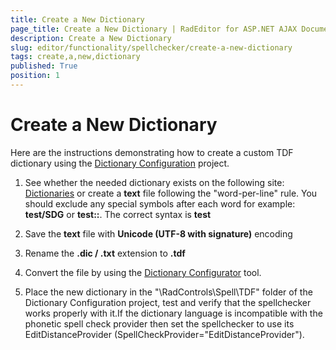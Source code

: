 ```yaml
---
title: Create a New Dictionary
page_title: Create a New Dictionary | RadEditor for ASP.NET AJAX Documentation
description: Create a New Dictionary
slug: editor/functionality/spellchecker/create-a-new-dictionary
tags: create,a,new,dictionary
published: True
position: 1
---
```


# Create a New Dictionary

Here are the instructions demonstrating how to create a custom TDF dictionary using the [Dictionary Configuration](https://www.telerik.com/support/code-library/using-openoffice-spell-provider-in-radspell) project.

1. See whether the needed dictionary exists on the following site: [Dictionaries](http://extensions.openoffice.org/en/search?f[0]=field_project_tags%3A157) or create a **text** file following the "word-per-line" rule. You should exclude any special symbols after each word for example: **test/SDG** or **test::**. The correct syntax is **test**

1. Save the **text** file with **Unicode (UTF-8 with signature)** encoding

1. Rename the **.dic / .txt** extension to **.tdf**

1. Convert the file by using the [Dictionary Configurator](https://www.telerik.com/support/code-library/dictionary-configuration) tool.

1. Place the new dictionary in the "\RadControls\Spell\TDF" folder of the Dictionary Configuration project, test and verify that the spellchecker works properly with it.If the dictionary language is incompatible with the phonetic spell check provider then set the spellchecker to use its EditDistanceProvider (SpellCheckProvider="EditDistanceProvider").
